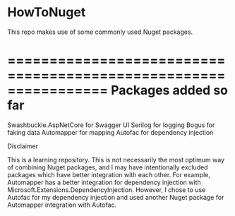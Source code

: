 # HowToNuget
This repo makes use of some commonly used Nuget packages.

================================================================
Packages added so far
================================================================

Swashbuckle.AspNetCore for Swagger UI
Serilog for logging
Bogus for faking data
Automapper for mapping
Autofac for dependency injection


Disclaimer

This is a learning repository. This is not necessarily the most optimum way of combining Nuget packages, and I may have intentionally excluded packages
which have better integration with each other.
For example,
Automapper has a better integration for dependency injection with Microsoft.Extensions.DependencyInjection.
However, I chose to use Autofac for my dependency injection and used another Nuget package for Automapper integration with Autofac.

